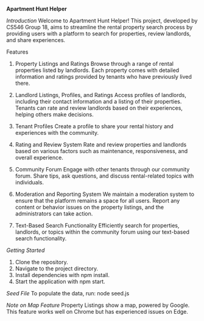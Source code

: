 **Apartment Hunt Helper**

*Introduction*
Welcome to Apartment Hunt Helper! This project, developed by CS546 Group 18, aims to streamline the rental property search process by providing users with a platform to search for properties, review landlords, and share experiences.

Features
1. Property Listings and Ratings
Browse through a range of rental properties listed by landlords. Each property comes with detailed information and ratings provided by tenants who have previously lived there.

2. Landlord Listings, Profiles, and Ratings
Access profiles of landlords, including their contact information and a listing of their properties. Tenants can rate and review landlords based on their experiences, helping others make decisions.

3. Tenant Profiles
Create a profile to share your rental history and experiences with the community. 

4. Rating and Review System
Rate and review properties and landlords based on various factors such as maintenance, responsiveness, and overall experience.

5. Community Forum
Engage with other tenants through our community forum. Share tips, ask questions, and discuss rental-related topics with individuals.

6. Moderation and Reporting System
We maintain a moderation system to ensure that the platform remains a space for all users. Report any content or behavior issues on the property listings, and the administrators can take action.

7. Text-Based Search Functionality
Efficiently search for properties, landlords, or topics within the community forum using our text-based search functionality.

*Getting Started*
1. Clone the repository.
2. Navigate to the project directory.
3. Install dependencies with npm install.
4. Start the application with npm start.

*Seed File*
To populate the data, run: node seed.js

*Note on Map Feature*
Property Listings show a map, powered by Google. This feature works well on Chrome but has experienced issues on Edge.
